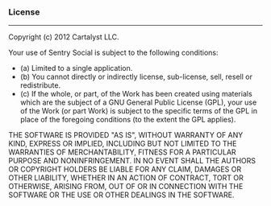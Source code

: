 ### License

----------

Copyright (c) 2012 Cartalyst LLC.

Your use of Sentry Social is subject to the following conditions:

- (a) Limited to a single application.
- (b) You cannot directly or indirectly license, sub-license, sell, resell or redistribute. 
- (c) If the whole, or part, of the Work has been created using materials which are the subject of a GNU General Public License (GPL), your use of the Work (or part Work) is subject to the specific terms of the GPL in place of the foregoing conditions (to the extent the GPL applies).

THE SOFTWARE IS PROVIDED "AS IS", WITHOUT WARRANTY OF ANY KIND, EXPRESS OR
IMPLIED, INCLUDING BUT NOT LIMITED TO THE WARRANTIES OF MERCHANTABILITY, FITNESS
FOR A PARTICULAR PURPOSE AND NONINFRINGEMENT. IN NO EVENT SHALL THE AUTHORS OR
COPYRIGHT HOLDERS BE LIABLE FOR ANY CLAIM, DAMAGES OR OTHER LIABILITY, WHETHER
IN AN ACTION OF CONTRACT, TORT OR OTHERWISE, ARISING FROM, OUT OF OR IN
CONNECTION WITH THE SOFTWARE OR THE USE OR OTHER DEALINGS IN THE SOFTWARE.